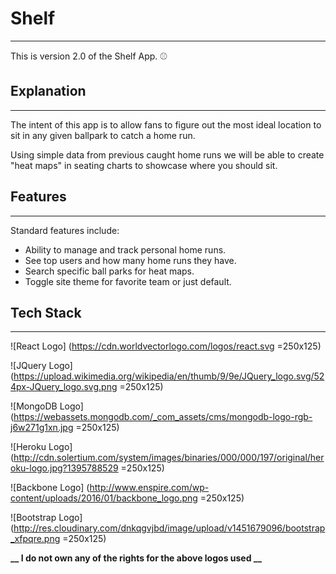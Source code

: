# Shelf
____

This is version 2.0 of the Shelf App. :baseball:

## Explanation
____

The intent of this app is to allow fans to figure out the most ideal
location to sit in any given ballpark to catch a home run.

Using simple data from previous caught home runs we will be able to
create "heat maps" in seating charts to showcase where you should sit.

## Features
___

Standard features include:

* Ability to manage and track personal home runs.
* See top users and how many home runs they have.
* Search specific ball parks for heat maps.
* Toggle site theme for favorite team or just default.

## Tech Stack
___

![React Logo]
(https://cdn.worldvectorlogo.com/logos/react.svg =250x125)

![JQuery Logo]
(https://upload.wikimedia.org/wikipedia/en/thumb/9/9e/JQuery_logo.svg/524px-JQuery_logo.svg.png =250x125)

![MongoDB Logo]
(https://webassets.mongodb.com/_com_assets/cms/mongodb-logo-rgb-j6w271g1xn.jpg =250x125)

![Heroku Logo]
(http://cdn.solertium.com/system/images/binaries/000/000/197/original/heroku-logo.jpg?1395788529 =250x125)

![Backbone Logo]
(http://www.enspire.com/wp-content/uploads/2016/01/backbone_logo.png =250x125)

![Bootstrap Logo]
(http://res.cloudinary.com/dnkqgvjbd/image/upload/v1451679096/bootstrap_xfpqre.png =250x125)

**__ I do not own any of the rights for the above logos used __**
